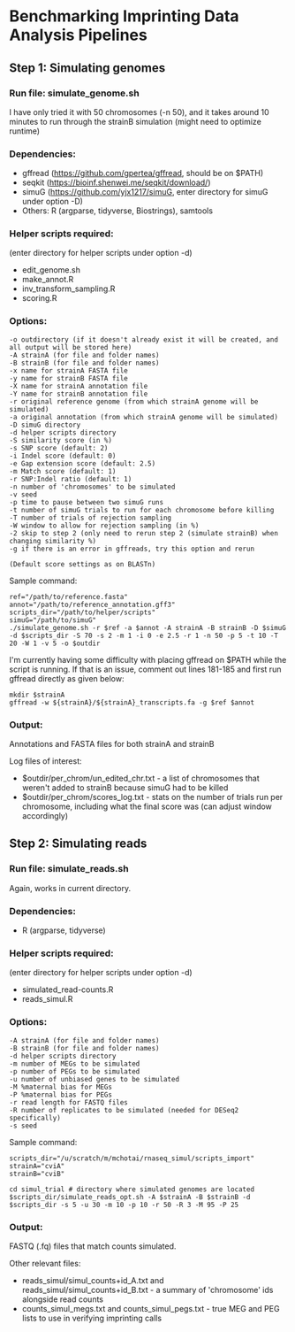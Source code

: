 # Benchmarking Imprinting Data Analysis Pipelines
## Step 1: Simulating genomes

### Run file: simulate_genome.sh

I have only tried it with 50 chromosomes (-n 50), and it takes around 10 minutes to run through the strainB simulation (might need to optimize runtime) 

### Dependencies: 
* gffread (https://github.com/gpertea/gffread, should be on $PATH)
* seqkit (https://bioinf.shenwei.me/seqkit/download/)
* simuG (https://github.com/yjx1217/simuG, enter directory for simuG under option -D)
* Others: R (argparse, tidyverse, Biostrings), samtools

### Helper scripts required: 
(enter directory for helper scripts under option -d)
* edit_genome.sh
* make_annot.R
* inv_transform_sampling.R 
* scoring.R

### Options:
```
-o outdirectory (if it doesn't already exist it will be created, and all output will be stored here)
-A strainA (for file and folder names)
-B strainB (for file and folder names)
-x name for strainA FASTA file
-y name for strainB FASTA file
-X name for strainA annotation file
-Y name for strainB annotation file
-r original reference genome (from which strainA genome will be simulated)
-a original annotation (from which strainA genome will be simulated)
-D simuG directory
-d helper scripts directory
-S similarity score (in %)
-s SNP score (default: 2)
-i Indel score (default: 0)
-e Gap extension score (default: 2.5)
-m Match score (default: 1)
-r SNP:Indel ratio (default: 1)
-n number of 'chromosomes' to be simulated
-v seed
-p time to pause between two simuG runs
-t number of simuG trials to run for each chromosome before killing
-T number of trials of rejection sampling
-W window to allow for rejection sampling (in %)
-2 skip to step 2 (only need to rerun step 2 (simulate strainB) when changing similarity %)
-g if there is an error in gffreads, try this option and rerun

(Default score settings as on BLASTn)
```

Sample command:
```
ref="/path/to/reference.fasta"
annot="/path/to/reference_annotation.gff3"
scripts_dir="/path/to/helper/scripts"
simuG="/path/to/simuG"
./simulate_genome.sh -r $ref -a $annot -A strainA -B strainB -D $simuG -d $scripts_dir -S 70 -s 2 -m 1 -i 0 -e 2.5 -r 1 -n 50 -p 5 -t 10 -T 20 -W 1 -v 5 -o $outdir
```
I'm currently having some difficulty with placing gffread on $PATH while the script is running. If that is an issue, comment out lines 181-185 and first run gffread directly as given below:
```
mkdir $strainA
gffread -w ${strainA}/${strainA}_transcripts.fa -g $ref $annot
```
### Output:

Annotations and FASTA files for both strainA and strainB

Log files of interest:
* $outdir/per_chrom/un_edited_chr.txt - a list of chromosomes that weren't added to strainB because simuG had to be killed
* $outdir/per_chrom/scores_log.txt - stats on the number of trials run per chromosome, including what the final score was (can adjust window accordingly)

## Step 2: Simulating reads

### Run file: simulate_reads.sh

Again, works in current directory.

### Dependencies:
* R (argparse, tidyverse)

### Helper scripts required: 
(enter directory for helper scripts under option -d)
* simulated_read-counts.R
* reads_simul.R

### Options:
```
-A strainA (for file and folder names)
-B strainB (for file and folder names)
-d helper scripts directory
-m number of MEGs to be simulated
-p number of PEGs to be simulated
-u number of unbiased genes to be simulated
-M %maternal bias for MEGs
-P %maternal bias for PEGs
-r read length for FASTQ files
-R number of replicates to be simulated (needed for DESeq2 specifically)
-s seed
```

Sample command:
 ```
scripts_dir="/u/scratch/m/mchotai/rnaseq_simul/scripts_import"
strainA="cviA"
strainB="cviB"

cd simul_trial # directory where simulated genomes are located
$scripts_dir/simulate_reads_opt.sh -A $strainA -B $strainB -d $scripts_dir -s 5 -u 30 -m 10 -p 10 -r 50 -R 3 -M 95 -P 25
```

### Output:

FASTQ (.fq) files that match counts simulated.

Other relevant files: 
* reads_simul/simul_counts+id_A.txt and reads_simul/simul_counts+id_B.txt - a summary of 'chromosome' ids alongside read counts
* counts_simul_megs.txt and counts_simul_pegs.txt - true MEG and PEG lists to use in verifying imprinting calls


